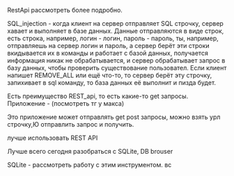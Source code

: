 
RestApi рассмотреть более подробно.

SQL_injection  - когда клиент на сервер отправляет SQL строчку, сервер хавает и выполняет в базе данных. Данные отправляются в виде строк, есть строка, например, логин - логин, пароль - пароль, ты, например, отправляешь на сервер логин и пароль, а сервер берёт эти строки вкидывается их в команды и работает с базой данных, получается информация никак не обрабатывается, и сервер обрабатывает запрос в базу данных, чтобы проверить существование пользовател.
Если клиент напишет REMOVE_ALL или ещё что-то, то сервер берёт эту строчку, запихивает в sql команду, то база данных её выполнит и пизда будет.

Есть преимущество REST_api, то есть какие-то get запросы. 
Приложение - (посмотреть тг у макса)

Это приложение может отправлять get post запросы, можно взять урл строчку,Ю отправлить запрос и получить. 

лучше использовать REST API

Лучше всего сегодня разобраться с SQLite, DB brouser





SQLite - рассмотреть работу с этим инструментом.
вс

